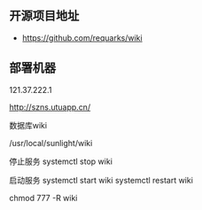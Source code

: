 ## 开源项目地址
- https://github.com/requarks/wiki

## 部署机器
121.37.222.1

http://szns.utuapp.cn/

数据库wiki


/usr/local/sunlight/wiki

停止服务
systemctl stop wiki

启动服务
systemctl start wiki
systemctl restart wiki


chmod 777 -R wiki